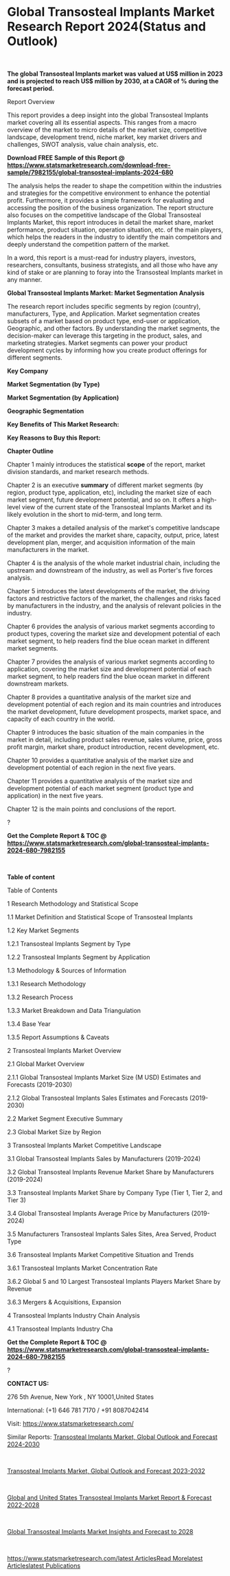 <h1>Global Transosteal Implants Market Research Report 2024(Status and Outlook)</h1><br/><p><strong>The global Transosteal Implants market was valued at US$ million in 2023 and is projected to reach US$ million by 2030, at a <strong>CAGR</strong> of % during the forecast period.</strong></p>
 
 
 
 <p>Report Overview</p>
 
 
 
 <p>This report provides a deep insight into the global Transosteal Implants market covering all its essential aspects. This ranges from a macro overview of the market to micro details of the market size, competitive landscape, development trend, niche market, key market drivers and challenges, SWOT analysis, value chain analysis, etc.</p>
 
 
 
 <p><strong>Download FREE Sample of this Report @ <a href="https://www.statsmarketresearch.com/download-free-sample/7982155/global-transosteal-implants-2024-680">https://www.statsmarketresearch.com/download-free-sample/7982155/global-transosteal-implants-2024-680</a></strong></p>
 
 
 
 <p>The analysis helps the reader to shape the competition within the industries and strategies for the competitive environment to enhance the potential profit. Furthermore, it provides a simple framework for evaluating and accessing the position of the business organization. The report structure also focuses on the competitive landscape of the Global Transosteal Implants Market, this report introduces in detail the market share, market performance, product situation, operation situation, etc. of the main players, which helps the readers in the industry to identify the main competitors and deeply understand the competition pattern of the market.</p>
 
 
 
 <p>In a word, this report is a must-read for industry players, investors, researchers, consultants, business strategists, and all those who have any kind of stake or are planning to foray into the Transosteal Implants market in any manner.</p>
 
 
 
 <p><strong>Global Transosteal Implants Market: Market Segmentation Analysis</strong></p>
 
 
 
 <p>The research report includes specific segments by region (country), manufacturers, Type, and Application. Market segmentation creates subsets of a market based on product type, end-user or application, Geographic, and other factors. By understanding the market segments, the decision-maker can leverage this targeting in the product, sales, and marketing strategies. Market segments can power your product development cycles by informing how you create product offerings for different segments.</p>
 
 
 
 <p><strong>Key Company</strong></p>
 
 
 
 <p><strong>Market Segmentation (by Type)</strong></p>
 
 
 
 <p><strong>Market Segmentation (<strong>by Application</strong>)</strong></p>
 
 
 
 <p><strong>Geographic Segmentation</strong></p>
 
 
 
 <p><strong>Key Benefits of This Market Research:</strong></p>
 
 
 
 <p><strong>Key <strong>Reasons to Buy</strong> this Report:</strong></p>
 
 
 
 <p><strong>Chapter Outline</strong></p>
 
 
 
 <p>Chapter 1 mainly introduces the statistical <strong>scope</strong> of the report, market division standards, and market research methods.</p>
 
 
 
 <p>Chapter 2 is an executive <strong>summary</strong> of different market segments (by region, product type, application, etc), including the market size of each market segment, future development potential, and so on. It offers a high-level view of the current state of the Transosteal Implants Market and its likely evolution in the short to mid-term, and long term.</p>
 
 
 
 <p>Chapter 3 makes a detailed analysis of the market&#39;s competitive landscape of the market and provides the market share, capacity, output, price, latest development plan, merger, and acquisition information of the main manufacturers in the market.</p>
 
 
 
 <p>Chapter 4 is the analysis of the whole market industrial chain, including the upstream and downstream of the industry, as well as Porter&#39;s five forces analysis.</p>
 
 
 
 <p>Chapter 5 introduces the latest developments of the market, the driving factors and restrictive factors of the market, the challenges and risks faced by manufacturers in the industry, and the analysis of relevant policies in the industry.</p>
 
 
 
 <p>Chapter 6 provides the analysis of various market segments according to product types, covering the market size and development potential of each market segment, to help readers find the blue ocean market in different market segments.</p>
 
 
 
 <p>Chapter 7 provides the analysis of various market segments according to application, covering the market size and development potential of each market segment, to help readers find the blue ocean market in different downstream markets.</p>
 
 
 
 <p>Chapter 8 provides a quantitative analysis of the market size and development potential of each region and its main countries and introduces the market development, future development prospects, market space, and capacity of each country in the world.</p>
 
 
 
 <p>Chapter 9 introduces the basic situation of the main companies in the market in detail, including product sales revenue, sales volume, price, gross profit margin, market share, product introduction, recent development, etc.</p>
 
 
 
 <p>Chapter 10 provides a quantitative analysis of the market size and development potential of each region in the next five years.</p>
 
 
 
 <p>Chapter 11 provides a quantitative analysis of the market size and development potential of each market segment (product type and application) in the next five years.</p>
 
 
 
 <p>Chapter 12 is the main points and conclusions of the report.</p>
 
 
 
 <p>? </p>
 
 
 
 <div><b>Get the Complete Report & TOC @ <a href="https://www.statsmarketresearch.com/global-transosteal-implants-2024-680-7982155">https://www.statsmarketresearch.com/global-transosteal-implants-2024-680-7982155</a></b></div>
 
 
 
 <p><br />
 
 <b>Table of content</b></p>
 
 
 
 <p>Table of Contents<br />
 
 1 Research Methodology and Statistical Scope<br />
 
 1.1 Market Definition and Statistical Scope of Transosteal Implants<br />
 
 1.2 Key Market Segments<br />
 
 1.2.1 Transosteal Implants Segment by Type<br />
 
 1.2.2 Transosteal Implants Segment by Application<br />
 
 1.3 Methodology & Sources of Information<br />
 
 1.3.1 Research Methodology<br />
 
 1.3.2 Research Process<br />
 
 1.3.3 Market Breakdown and Data Triangulation<br />
 
 1.3.4 Base Year<br />
 
 1.3.5 Report Assumptions & Caveats<br />
 
 2 Transosteal Implants Market Overview<br />
 
 2.1 Global Market Overview<br />
 
 2.1.1 Global Transosteal Implants Market Size (M USD) Estimates and Forecasts (2019-2030)<br />
 
 2.1.2 Global Transosteal Implants Sales Estimates and Forecasts (2019-2030)<br />
 
 2.2 Market Segment Executive Summary<br />
 
 2.3 Global Market Size by Region<br />
 
 3 Transosteal Implants Market Competitive Landscape<br />
 
 3.1 Global Transosteal Implants Sales by Manufacturers (2019-2024)<br />
 
 3.2 Global Transosteal Implants Revenue Market Share by Manufacturers (2019-2024)<br />
 
 3.3 Transosteal Implants Market Share by Company Type (Tier 1, Tier 2, and Tier 3)<br />
 
 3.4 Global Transosteal Implants Average Price by Manufacturers (2019-2024)<br />
 
 3.5 Manufacturers Transosteal Implants Sales Sites, Area Served, Product Type<br />
 
 3.6 Transosteal Implants Market Competitive Situation and Trends<br />
 
 3.6.1 Transosteal Implants Market Concentration Rate<br />
 
 3.6.2 Global 5 and 10 Largest Transosteal Implants Players Market Share by Revenue<br />
 
 3.6.3 Mergers & Acquisitions, Expansion<br />
 
 4 Transosteal Implants Industry Chain Analysis<br />
 
 4.1 Transosteal Implants Industry Cha</p>
 
 
 
 <div><b>Get the Complete Report & TOC @ <a href="https://www.statsmarketresearch.com/global-transosteal-implants-2024-680-7982155">https://www.statsmarketresearch.com/global-transosteal-implants-2024-680-7982155</a></b></div>
 
 
 
 <p>? </p>
 
 
 
 <p><b>CONTACT US:</b><br />
 
 276 5th Avenue, New York , NY 10001,United States<br />
 
 International: (+1) 646 781 7170 / +91 8087042414<br />
 
 Visit: <a href="https://www.statsmarketresearch.com/">https://www.statsmarketresearch.com/</a><br />
 
 Similar Reports: <a href="https://www.statsmarketresearch.com/global-transosteal-implants-2024-680-7982155">Transosteal Implants Market, Global Outlook and Forecast 2024-2030</a><br />
 
 <br />
 
 <a href="https://www.statsmarketresearch.com/global-transosteal-implants-2024-680-7982155">Transosteal Implants Market, Global Outlook and Forecast 2023-2032</a><br />
 
 <br />
 
 <a href="https://www.statsmarketresearch.com/global-transosteal-implants-2024-680-7982155">Global and United States Transosteal Implants Market Report & Forecast 2022-2028</a><br />
 
 <br />
 
 <a href="https://www.statsmarketresearch.com/global-transosteal-implants-2024-680-7982155">Global Transosteal Implants Market Insights and Forecast to 2028</a><br />
 
 <br />
 
 <a href="https://gyeongbokgung.com">https://www.statsmarketresearch.com/</a><a href="https://hallyeomaritime.com">latest Articles</a><a href="https://jingwansa.com">Read More</a><a href="https://nguoiviet.jp/">latest Articles</a><a href="https://www.intelmarketresearch.com/">latest Publications</a></p>